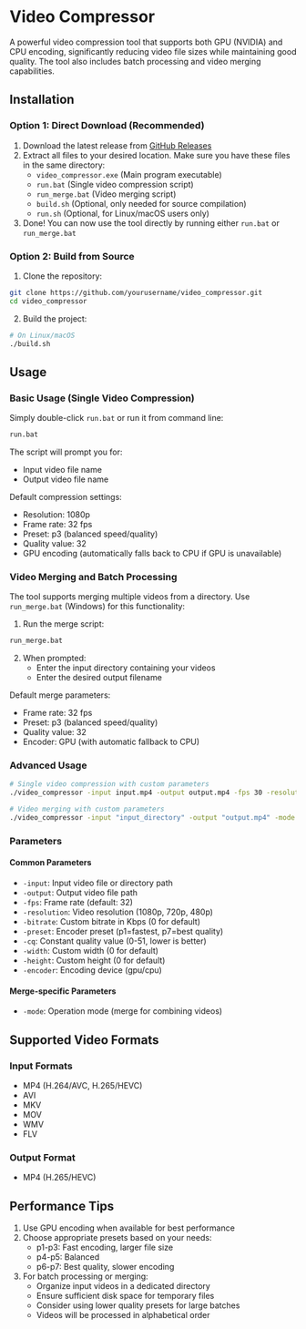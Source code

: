 # Video Compressor

A powerful video compression tool that supports both GPU (NVIDIA) and CPU encoding, significantly reducing video file sizes while maintaining good quality. The tool also includes batch processing and video merging capabilities.

## Installation

### Option 1: Direct Download (Recommended)
1. Download the latest release from [GitHub Releases](https://github.com/911218sky/video_compressor/releases)
2. Extract all files to your desired location. Make sure you have these files in the same directory:
   - `video_compressor.exe` (Main program executable)
   - `run.bat` (Single video compression script)
   - `run_merge.bat` (Video merging script)
   - `build.sh` (Optional, only needed for source compilation)
   - `run.sh` (Optional, for Linux/macOS users only)
3. Done! You can now use the tool directly by running either `run.bat` or `run_merge.bat`

### Option 2: Build from Source
1. Clone the repository:
```bash
git clone https://github.com/yourusername/video_compressor.git
cd video_compressor
```

2. Build the project:
```bash
# On Linux/macOS
./build.sh
```

## Usage

### Basic Usage (Single Video Compression)

Simply double-click `run.bat` or run it from command line:

```bash
run.bat
```

The script will prompt you for:
- Input video file name
- Output video file name

Default compression settings:
- Resolution: 1080p
- Frame rate: 32 fps
- Preset: p3 (balanced speed/quality)
- Quality value: 32
- GPU encoding (automatically falls back to CPU if GPU is unavailable)

### Video Merging and Batch Processing

The tool supports merging multiple videos from a directory. Use `run_merge.bat` (Windows) for this functionality:

1. Run the merge script:
```bash
run_merge.bat
```

2. When prompted:
   - Enter the input directory containing your videos
   - Enter the desired output filename

Default merge parameters:
- Frame rate: 32 fps
- Preset: p3 (balanced speed/quality)
- Quality value: 32
- Encoder: GPU (with automatic fallback to CPU)

### Advanced Usage

```bash
# Single video compression with custom parameters
./video_compressor -input input.mp4 -output output.mp4 -fps 30 -resolution 720p -bitrate 2500 -preset p7 -cq 32

# Video merging with custom parameters
./video_compressor -input "input_directory" -output "output.mp4" -mode merge -fps 30 -preset p4 -cq 28 -encoder gpu
```

### Parameters

#### Common Parameters
- `-input`: Input video file or directory path
- `-output`: Output video file path
- `-fps`: Frame rate (default: 32)
- `-resolution`: Video resolution (1080p, 720p, 480p)
- `-bitrate`: Custom bitrate in Kbps (0 for default)
- `-preset`: Encoder preset (p1=fastest, p7=best quality)
- `-cq`: Constant quality value (0-51, lower is better)
- `-width`: Custom width (0 for default)
- `-height`: Custom height (0 for default)
- `-encoder`: Encoding device (gpu/cpu)

#### Merge-specific Parameters
- `-mode`: Operation mode (merge for combining videos)

## Supported Video Formats

### Input Formats
- MP4 (H.264/AVC, H.265/HEVC)
- AVI
- MKV
- MOV
- WMV
- FLV

### Output Format
- MP4 (H.265/HEVC)

## Performance Tips

1. Use GPU encoding when available for best performance
2. Choose appropriate presets based on your needs:
   - p1-p3: Fast encoding, larger file size
   - p4-p5: Balanced
   - p6-p7: Best quality, slower encoding
3. For batch processing or merging:
   - Organize input videos in a dedicated directory
   - Ensure sufficient disk space for temporary files
   - Consider using lower quality presets for large batches
   - Videos will be processed in alphabetical order